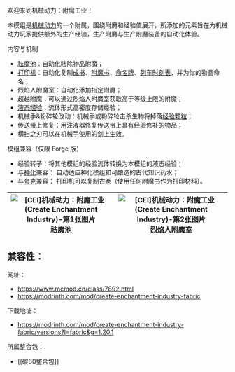 欢迎来到机械动力：附魔工业！

本模组是[机械动力](https://www.mcmod.cn/class/2021.html "机械动力")的一个附属，围绕附魔和经验值展开，所添加的元素旨在为机械动力玩家提供额外的生产经验，生产附魔与生产附魔装备的自动化体验。

内容与机制

- [祛魔池](https://www.mcmod.cn/item/638044.html)：自动化祛除物品附魔；
- [打印机](https://www.mcmod.cn/item/638045.html)：自动化复制[成书](https://www.mcmod.cn/item/1063.html "成书")、[附魔书](https://www.mcmod.cn/item/1074.html "附魔书")、[命名牌](https://www.mcmod.cn/item/3167.html "命名牌")、[列车时刻表](https://www.mcmod.cn/item/608098.html "列车时刻表")，并为你的物品命名；
- 烈焰人附魔室：自动化添加指定附魔；
- 超越附魔：可以通过烈焰人附魔室获取高于等级上限的附魔；
- [液态经验](https://www.mcmod.cn/item/640223.html)：流体形式高密度存储经验；
- 机械手&粉碎轮改动：机械手或粉碎轮击杀生物将掉落[经验颗粒](https://www.mcmod.cn/item/534919.html "经验颗粒")；
- 传送带上修复：用注液器修复传送带上具有经验修补的物品；
- 横扫之刃可以在机械手使用的剑上生效。

模组兼容（仅限 Forge 版）

- 经验转子：将其他模组的经验流体转换为本模组的液态经验；
- 与[神化](https://www.mcmod.cn/class/1708.html "神化")兼容： 自动适应神化模组和可酿造的古代知识药水；
- 与[夸克](https://www.mcmod.cn/class/527.html "夸克")兼容： 打印机可以复制古卷（使用任何附魔书作为打印材料）。  

| ![[CEI]机械动力：附魔工业 (Create Enchantment Industry)-第1张图片](https://i.mcmod.cn/editor/upload/20221017/1666015071_382389_loJZ.webp)祛魔池 | ![[CEI]机械动力：附魔工业 (Create Enchantment Industry)-第2张图片](https://i.mcmod.cn/editor/upload/20221017/1666015071_382389_tZfv.webp)烈焰人附魔室 |
| ------------------------------------------------------------------------------------------------------------------------------- | ---------------------------------------------------------------------------------------------------------------------------------- |

兼容性：
- 

网址：
- https://www.mcmod.cn/class/7892.html
- https://modrinth.com/mod/create-enchantment-industry-fabric

下载地址：
- https://modrinth.com/mod/create-enchantment-industry-fabric/versions?l=fabric&g=1.20.1

所属整合包：
- [[碳60整合包]]
